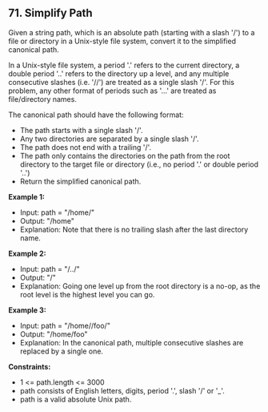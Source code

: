 ## 71. Simplify Path

Given a string path, which is an absolute path (starting with a slash '/') to a file or directory in a Unix-style file system, convert it to the simplified canonical path.

In a Unix-style file system, a period '.' refers to the current directory, a double period '..' refers to the directory up a level, and any multiple consecutive slashes (i.e. '//') are treated as a single slash '/'. For this problem, any other format of periods such as '...' are treated as file/directory names.

The canonical path should have the following format:

- The path starts with a single slash '/'.
- Any two directories are separated by a single slash '/'.
- The path does not end with a trailing '/'.
- The path only contains the directories on the path from the root directory to the target file or directory (i.e., no period '.' or double period '..')
- Return the simplified canonical path.

**Example 1:**

- Input: path = "/home/"
- Output: "/home"
- Explanation: Note that there is no trailing slash after the last directory name.

**Example 2:**

- Input: path = "/../"
- Output: "/"
- Explanation: Going one level up from the root directory is a no-op, as the root level is the highest level you can go.

**Example 3:**

- Input: path = "/home//foo/"
- Output: "/home/foo"
- Explanation: In the canonical path, multiple consecutive slashes are replaced by a single one.

**Constraints:**

- 1 <= path.length <= 3000
- path consists of English letters, digits, period '.', slash '/' or '_'.
- path is a valid absolute Unix path.